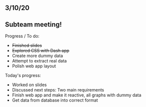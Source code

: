 ## 3/10/20

## Subteam meeting!

Progress / To do:
- <s> Finished slides</s>
- <s> Explored CSS with Dash app </s>
- Create more dummy data
- Attempt to extract real data
- Polish web app layout

Today's progress:
- Worked on slides
- Discussed next steps: Two main requirements
- Finish web app and make it reactive, all graphs with dummy data
- Get data from database into correct format
